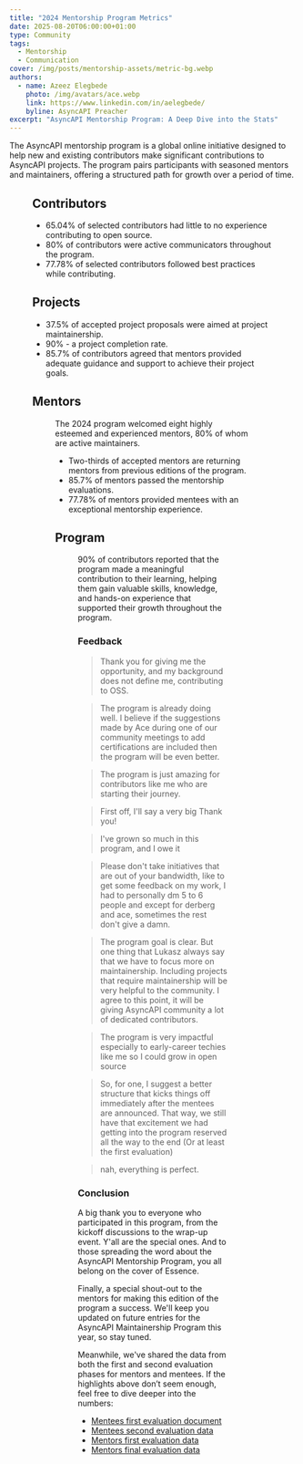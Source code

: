 ```yaml
---
title: "2024 Mentorship Program Metrics"
date: 2025-08-20T06:00:00+01:00
type: Community
tags:
  - Mentorship 
  - Communication
cover: /img/posts/mentorship-assets/metric-bg.webp
authors:
  - name: Azeez Elegbede
    photo: /img/avatars/ace.webp
    link: https://www.linkedin.com/in/aelegbede/
    byline: AsyncAPI Preacher
excerpt: "AsyncAPI Mentorship Program: A Deep Dive into the Stats"
---
```


The AsyncAPI mentorship program is a global online initiative designed to help new and existing contributors make significant contributions to AsyncAPI projects. The program pairs participants with seasoned mentors and maintainers, offering a structured path for growth over a period of time.

<Figure
  src="/img/posts/mentorship-assets/overview.webp"
  caption="Overview of 2024 Mentorship Program metrics"
  className="text-center"
/>

## Contributors

- 65.04% of selected contributors had little to no experience contributing to open source.
- 80% of contributors were active communicators throughout the program. 
- 77.78% of selected contributors followed best practices while contributing. 

## Projects

- 37.5% of accepted project proposals were aimed at project maintainership.
- 90% - a project completion rate.
- 85.7% of contributors agreed that mentors provided adequate guidance and support to achieve their project goals.

## Mentors

<Figure
  src="/img/posts/mentorship-assets/pie.webp"
  caption="Mentor composition and evaluation outcomes"
  className="text-center"
/>

The 2024 program welcomed eight highly esteemed and experienced mentors, 80% of whom are active maintainers.

- Two-thirds of accepted mentors are returning mentors from previous editions of the program.
- 85.7% of mentors passed the mentorship evaluations. 
- 77.78% of mentors provided mentees with an exceptional mentorship experience.

## Program

<Figure
  src="/img/posts/mentorship-assets/line-graph.webp"
  caption="Reported learning impact across the program timeline"
  className="text-center"
/>

90% of contributors reported that the program made a meaningful contribution to their learning, helping them gain valuable skills, knowledge, and hands-on experience that supported their growth throughout the program.

### Feedback

> Thank you for giving me the opportunity, and my background does not define me, contributing to OSS.

> The program is already doing well. I believe if the suggestions made by Ace during one of our community meetings to add certifications are included then the program will be even better.

> The program is just amazing for contributors like me who are starting their journey.

> First off, I'll say a very big Thank you!

> I've grown so much in this program, and I owe it

> Please don't take initiatives that are out of your bandwidth, like to get some feedback on my work, I had to personally dm 5 to 6 people and except for derberg and ace, sometimes the rest don't give a damn.

> The program goal is clear. But one thing that Lukasz always say that we have to focus more on maintainership. Including projects that require maintainership will be very helpful to the community. I agree to this point, it will be giving AsyncAPI community a lot of dedicated contributors.

> The program is very impactful especially to early-career techies like me so I could grow in open source

> So, for one, I suggest a better structure that kicks things off immediately after the mentees are announced. That way, we still have that excitement we had getting into the program reserved all the way to the end (Or at least the first evaluation)

> nah, everything is perfect.

### Conclusion

A big thank you to everyone who participated in this program, from the kickoff discussions to the wrap-up event. Y'all are the special ones. And to those spreading the word about the AsyncAPI Mentorship Program, you all belong on the cover of Essence.

Finally, a special shout-out to the mentors for making this edition of the program a success. We'll keep you updated on future entries for the AsyncAPI Maintainership Program this year, so stay tuned. 

Meanwhile, we've shared the data from both the first and second evaluation phases for mentors and mentees. If the highlights above don’t seem enough, feel free to dive deeper into the numbers:

- [Mentees first evaluation document](https://docs.google.com/spreadsheets/d/10jhy0YNAM_-2gpxi4Uqr83Mpky2yGh2FMK-caLPno50/edit?usp=sharing)
- [Mentees second evaluation data](https://docs.google.com/spreadsheets/d/1icqLP4-ieX9Pp9G_-n3rTD3kzwJOD3nIXg2oyi4gigI/edit?usp=sharing)
- [Mentors first evaluation data](https://docs.google.com/spreadsheets/d/1aDbsNRir2JqzGXO_ahb1yKIwEO3R-6hoWCmPg2hs0J0/edit?usp=sharing)
- [Mentors final evaluation data](https://docs.google.com/spreadsheets/d/14tE2tcCtL4z3ZS_KzjhdPTS8iuOuQfHMrEUYRLTi3LY/edit?usp=sharing)